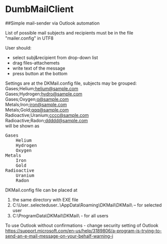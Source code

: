 # DumbMailClient
##Simple mail-sender via Outlook automation

List of possible mail subjects and recipients must be in the file "mailer.config" in UTF8

User should:
* select subj&recipient from drop-down list
* drag files-attachemets
* write text of the message
* press button at the bottom

Settings are at the DKMail.config file, subjects may be grouped:  
Gases;Helium;helium@sample.com  
Gases;Hydrogen;hydro@sample.com  
Gases;Oxygen;o@sample.com  
Metals;Iron;iron@sample.com  
Metals;Gold;qqq@sample.com  
Radioactive;Uranium;cccc@sample.com  
Radioactive;Radon;ddddd@sample.com  
will be shown as  
<pre>
Gases  
	Helium  
	Hydrogen  
	Oxygen  
Metals  
	Iron  
	Gold  
Radioactive  
	Uranium  
	Radon  
</pre>
DKMail.config file can be placed at
1. the same directory with EXE file
2. C:\User\..selecteduser..\AppData\Roaming\DKMail\DKMail\ – for selected user
3. C:\ProgramData\DKMail\DKMail\  - for all users

To use Outlook without confirmations - change security setting of Outlook https://support.microsoft.com/en-us/help/3189806/a-program-is-trying-to-send-an-e-mail-message-on-your-behalf-warning-i
